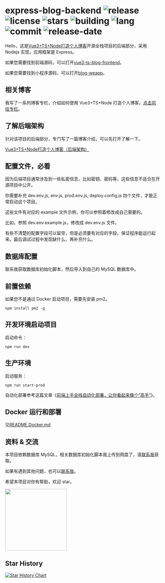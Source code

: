 # express-blog-backend ![release](https://img.shields.io/github/v/release/cumt-robin/express-blog-backend) ![license](https://img.shields.io/github/license/cumt-robin/express-blog-backend) ![stars](https://img.shields.io/github/stars/cumt-robin/express-blog-backend) ![building](https://img.shields.io/github/actions/workflow/status/cumt-robin/express-blog-backend/ci_cd.yml) ![lang](https://img.shields.io/github/languages/count/cumt-robin/express-blog-backend) ![commit](https://img.shields.io/github/last-commit/cumt-robin/express-blog-backend) ![release-date](https://img.shields.io/github/release-date/cumt-robin/express-blog-backend)

Hello，这是[Vue3+TS+Node打造个人博客](https://juejin.cn/column/7177402980180688952)开源全栈项目的后端部分，采用 Nodejs 实现，应用框架是 Express。

如果您需要找到前端源码，可以打开[vue3-ts-blog-frontend](https://github.com/cumt-robin/vue3-ts-blog-frontend)。

如果您需要找到小程序源码，可以打开[blog-weapp](https://github.com/cumt-robin/blog-weapp)。

## 相关博客

我写了一系列博客专栏，介绍如何使用 Vue3+TS+Node 打造个人博客。[点击前往专栏](https://juejin.cn/column/7177402980180688952)。

## 了解后端架构

针对该项目的后端部分，专门写了一篇博客介绍，可以先打开了解一下。

[Vue3+TS+Node打造个人博客（后端架构）](https://juejin.cn/post/7072903323128594462)

## 配置文件，必看

因为后端项目通常涉及到一些私密信息，比如密钥、密码等，这些信息不适合在开源项目中公开。

你需要补充 dev.env.js, env.js, prod.env.js, deploy.config.js 四个文件，才能正常启动这个项目。

这些文件有对应的 example 文件示例，你可以参照着修改成自己需要的。

比如，参照 dev.env.example.js，修改成 dev.env.js 文件。

有些不清楚的配置字段可以留空，但是必须要有对应的字段，保证程序能运行起来。最后调试过程中发现缺什么，再补充什么。

## 数据库配置

联系我获取数据库初始化脚本，然后导入到自己的 MySQL 数据库中。

## 前置依赖

如果您不是通过 Docker 启动项目，需要先安装 pm2。

```
npm install pm2 -g
```

## 开发环境启动项目

启动命令：

```
npm run dev
```

## 生产环境

启动服务：

```
npm run start-prod
```

自动化部署参考这篇文章《[前端上手全栈自动化部署，让你看起来像个“高手”](https://juejin.cn/post/7373488886461431860)》。

## Docker 运行和部署

见[README.Docker.md](./README.Docker.md)

## 资料 & 交流

本项目依赖数据库 MySQL，相关数据库初始化脚本我上传到网盘了，请[联系我](https://qncdn.wbjiang.cn/%E5%85%AC%E4%BC%97%E5%8F%B7/qrcode_new.jpg)获取。

如果有遇到其他问题，也可以[联系我](https://qncdn.wbjiang.cn/%E5%85%AC%E4%BC%97%E5%8F%B7/qrcode_new.jpg)。

希望本项目对你有帮助，欢迎 star。

<img src="https://qncdn.wbjiang.cn/%E5%85%AC%E4%BC%97%E5%8F%B7/qrcode_new.jpg" style="width:200px;height:200px" />

## Star History

[![Star History Chart](https://api.star-history.com/svg?repos=cumt-robin/express-blog-backend&type=Date)](https://star-history.com/#cumt-robin/express-blog-backend&Date)
